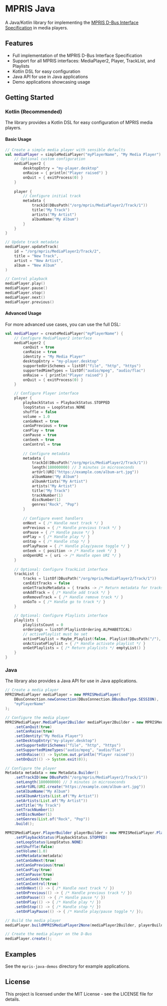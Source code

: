 # MPRIS Java

A Java/Kotlin library for implementing the [MPRIS D-Bus Interface Specification](https://specifications.freedesktop.org/mpris-spec/latest/) in media players.

## Features

- Full implementation of the MPRIS D-Bus Interface Specification
- Support for all MPRIS interfaces: MediaPlayer2, Player, TrackList, and Playlists
- Kotlin DSL for easy configuration
- Java API for use in Java applications
- Demo applications showcasing usage

## Getting Started

### Kotlin (Recommended)

The library provides a Kotlin DSL for easy configuration of MPRIS media players.

#### Basic Usage

```kotlin
// Create a simple media player with sensible defaults
val mediaPlayer = simpleMediaPlayer("myPlayerName", "My Media Player") {
    // Optional custom configuration
    mediaPlayer2 {
        desktopEntry = "my-player.desktop"
        onRaise = { println("Player raised") }
        onQuit = { exitProcess(0) }
    }
    
    player {
        // Configure initial track
        metadata {
            trackId(DBusPath("/org/mpris/MediaPlayer2/Track/1"))
            title("My Track")
            artists("My Artist")
            albumName("My Album")
        }
    }
}

// Update track metadata
mediaPlayer.updateTrack(
    id = "/org/mpris/MediaPlayer2/Track/2",
    title = "New Track",
    artist = "New Artist",
    album = "New Album"
)

// Control playback
mediaPlayer.play()
mediaPlayer.pause()
mediaPlayer.stop()
mediaPlayer.next()
mediaPlayer.previous()
```

#### Advanced Usage

For more advanced use cases, you can use the full DSL:

```kotlin
val mediaPlayer = createMediaPlayer("myPlayerName") {
    // Configure MediaPlayer2 interface
    mediaPlayer2 {
        canQuit = true
        canRaise = true
        identity = "My Media Player"
        desktopEntry = "my-player.desktop"
        supportedUriSchemes = listOf("file", "http", "https")
        supportedMimeTypes = listOf("audio/mpeg", "audio/flac")
        onRaise = { println("Player raised") }
        onQuit = { exitProcess(0) }
    }

    // Configure Player interface
    player {
        playbackStatus = PlaybackStatus.STOPPED
        loopStatus = LoopStatus.NONE
        shuffle = false
        volume = 1.0
        canGoNext = true
        canGoPrevious = true
        canPlay = true
        canPause = true
        canSeek = true
        canControl = true
        
        // Configure metadata
        metadata {
            trackId(DBusPath("/org/mpris/MediaPlayer2/Track/1"))
            length(180000000) // 3 minutes in microseconds
            artUrl(URI("https://example.com/album-art.jpg"))
            albumName("My Album")
            albumArtists("My Artist")
            artists("My Artist")
            title("My Track")
            trackNumber(1)
            discNumber(1)
            genres("Rock", "Pop")
        }
        
        // Configure event handlers
        onNext = { /* Handle next track */ }
        onPrevious = { /* Handle previous track */ }
        onPause = { /* Handle pause */ }
        onPlay = { /* Handle play */ }
        onStop = { /* Handle stop */ }
        onPlayPause = { /* Handle play/pause toggle */ }
        onSeek = { position -> /* Handle seek */ }
        onOpenURI = { uri -> /* Handle open URI */ }
    }
    
    // Optional: Configure TrackList interface
    trackList {
        tracks = listOf(DBusPath("/org/mpris/MediaPlayer2/Track/1"))
        canEditTracks = false
        onGetTracksMetadata = { tracks -> /* Return metadata for tracks */ emptyList() }
        onAddTrack = { /* Handle add track */ }
        onRemoveTrack = { /* Handle remove track */ }
        onGoTo = { /* Handle go to track */ }
    }
    
    // Optional: Configure Playlists interface
    playlists {
        playlistsCount = 0
        orderings = listOf(PlaylistOrdering.ALPHABETICAL)
        // activePlaylist must be set
        activePlaylist = Maybe_Playlist(false, Playlist(DBusPath("/"), "", ""))
        onActivatePlaylist = { /* Handle activate playlist */ }
        onGetPlaylists = { /* Return playlists */ emptyList() }
    }
}
```

### Java

The library also provides a Java API for use in Java applications.

```java
// Create a media player
MPRISMediaPlayer mediaPlayer = new MPRISMediaPlayer(
    DBusConnection.newConnection(DBusConnection.DBusBusType.SESSION),
    "myPlayerName"
);

// Configure the media player
MPRISMediaPlayer.MediaPlayer2Builder mediaPlayer2Builder = new MPRISMediaPlayer.MediaPlayer2Builder()
    .setCanQuit(true)
    .setCanRaise(true)
    .setIdentity("My Media Player")
    .setDesktopEntry("my-player.desktop")
    .setSupportedUriSchemes("file", "http", "https")
    .setSupportedMimeTypes("audio/mpeg", "audio/flac")
    .setOnRaise(() -> System.out.println("Player raised"))
    .setOnQuit(() -> System.exit(0));

// Configure the player
Metadata metadata = new Metadata.Builder()
    .setTrackID(new DBusPath("/org/mpris/MediaPlayer2/Track/1"))
    .setLength(180000000) // 3 minutes in microseconds
    .setArtURL(URI.create("https://example.com/album-art.jpg"))
    .setAlbumName("My Album")
    .setAlbumArtists(List.of("My Artist"))
    .setArtists(List.of("My Artist"))
    .setTitle("My Track")
    .setTrackNumber(1)
    .setDiscNumber(1)
    .setGenres(List.of("Rock", "Pop"))
    .build();

MPRISMediaPlayer.PlayerBuilder playerBuilder = new MPRISMediaPlayer.PlayerBuilder()
    .setPlaybackStatus(PlaybackStatus.STOPPED)
    .setLoopStatus(LoopStatus.NONE)
    .setShuffle(false)
    .setVolume(1.0)
    .setMetadata(metadata)
    .setCanGoNext(true)
    .setCanGoPrevious(true)
    .setCanPlay(true)
    .setCanPause(true)
    .setCanSeek(true)
    .setCanControl(true)
    .setOnNext(() -> { /* Handle next track */ })
    .setOnPrevious(() -> { /* Handle previous track */ })
    .setOnPause(() -> { /* Handle pause */ })
    .setOnPlay(() -> { /* Handle play */ })
    .setOnStop(() -> { /* Handle stop */ })
    .setOnPlayPause(() -> { /* Handle play/pause toggle */ });

// Build the media player
mediaPlayer.buildMPRISMediaPlayer2None(mediaPlayer2Builder, playerBuilder);

// Create the media player on the D-Bus
mediaPlayer.create();
```

## Examples

See the `mpris-java-demos` directory for example applications.

## License

This project is licensed under the MIT License - see the LICENSE file for details.